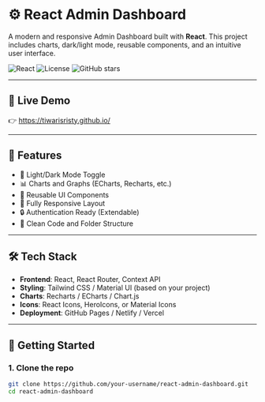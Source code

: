 # ⚙️ React Admin Dashboard

A modern and responsive Admin Dashboard built with **React**. This project includes charts, dark/light mode, reusable components, and an intuitive user interface.

![React](https://img.shields.io/badge/React-18-blue?style=flat-square&logo=react)
![License](https://img.shields.io/github/license/your-username/react-admin-dashboard)
![GitHub stars](https://img.shields.io/github/stars/your-username/react-admin-dashboard?style=social)

---

## 🔗 Live Demo

👉 https://tiwarisristy.github.io/

---

## 🚀 Features

- 🌙 Light/Dark Mode Toggle
- 📊 Charts and Graphs (ECharts, Recharts, etc.)
- 🧩 Reusable UI Components
- 📱 Fully Responsive Layout
- 🔒 Authentication Ready (Extendable)
- 🧼 Clean Code and Folder Structure

---

## 🛠️ Tech Stack

- **Frontend**: React, React Router, Context API
- **Styling**: Tailwind CSS / Material UI (based on your project)
- **Charts**: Recharts / ECharts / Chart.js
- **Icons**: React Icons, HeroIcons, or Material Icons
- **Deployment**: GitHub Pages / Netlify / Vercel

---

## 🧰 Getting Started

### 1. Clone the repo

```bash
git clone https://github.com/your-username/react-admin-dashboard.git
cd react-admin-dashboard
